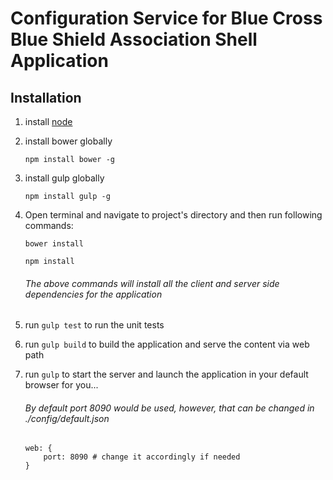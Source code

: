# Configuration Service for Blue Cross Blue Shield Association Shell Application

## Installation

1. install [node](https://nodejs.org/en/)

2. install bower globally

    `npm install bower -g`

3. install gulp globally

    `npm install gulp -g`

4. Open terminal and navigate to project's directory and then run following commands:

    `bower install`

    `npm install`

    ###### The above commands will install all the client and server side dependencies for the application

5. run `gulp test` to run the unit tests

6. run `gulp build` to build the application and serve the content via web path

7. run `gulp` to start the server and launch the application in your default browser for you...

    ###### By default port 8090 would be used, however, that can be changed in ./config/default.json
    
    ```
    web: {
        port: 8090 # change it accordingly if needed
    }
    ```
